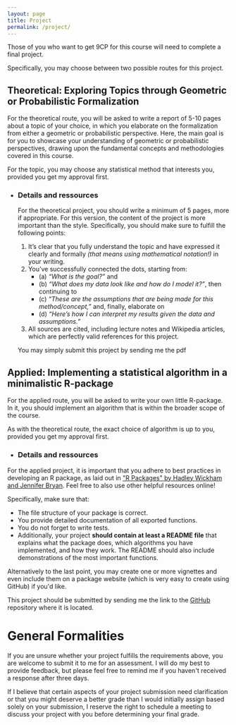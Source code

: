 ```yaml
---
layout: page
title: Project
permalink: /project/
---
```

Those of you who want to get 9CP for this course will need to complete a final project. 

Specifically, you may choose between two possible routes for this project.

## **Theoretical**: Exploring Topics through Geometric or Probabilistic Formalization
For the theoretical route, you will be asked to write a report of 5-10 pages about a topic of your choice, in which you elaborate on the formalization from either a geometric or probabilistic perspective. Here, the main goal is for you to showcase your understanding of geometric or probabilistic perspectives, drawing upon the fundamental concepts and methodologies covered in this course.

For the topic, you may choose any statistical method that interests you, provided you get my approval first.

* ### **Details and ressources**
    For the theoretical project, you should write a minimum of 5 pages, more if appropriate. 
    For this version, the content of the project is more important than the style. Specifically, you should make sure to fulfill the following points:
    1. It’s clear that you fully understand the topic and have expressed it clearly and formally *(that means using mathematical notation!)* in your writing.
    2. You’ve successfully connected the dots, starting from:
        - (a) *“What is the goal?”* and
        - (b) *“What does my data look like and how do I model it?”*, then continuing to
        - (c) *“These are the assumptions that are being made for this method/concept,”* and, finally, elaborate on
        - (d) *“Here’s how I can interpret my results given the data and assumptions.”* 
    3. All sources are cited, including lecture notes and Wikipedia articles, which are perfectly valid references for this project.


    You may simply submit this project by sending me the pdf

## **Applied**: Implementing a statistical algorithm in a minimalistic R-package
For the applied route, you will be asked to write your own little R-package. In it, you should implement an algorithm that is within the broader scope of the course. 

As with the theoretical route, the exact choice of algorithm is up to you, provided you get my approval first.

* ### **Details and ressources**
For the applied project, it is important that you adhere to best practices in developing an R package, as laid out in ["R Packages" by Hadley Wickham and Jennifer Bryan](https://r-pkgs.org). Feel free to also use other helpful resources online!

Specifically, make sure that:

- The file structure of your package is correct.
- You provide detailed documentation of all exported functions.
- You do not forget to write tests.
- Additionally, your project **should contain at least a README file** that explains what the package does, which algorithms you have implemented, and how they work. The README should also include demonstrations of the most important functions.

Alternatively to the last point, you may create one or more vignettes and even include them on a package website (which is very easy to create using GitHub) if you'd like.

This project should be submitted by sending me the link to the [GitHub](https://github.com) repository where it is located.


# **General Formalities**
If you are unsure whether your project fulfills the requirements above, you are welcome to submit it to me for an assessment. I will do my best to provide feedback, but please feel free to remind me if you haven't received a response after three days.

If I believe that certain aspects of your project submission need clarification or that you might deserve a better grade than I would initially assign based solely on your submission, I reserve the right to schedule a meeting to discuss your project with you before determining your final grade.